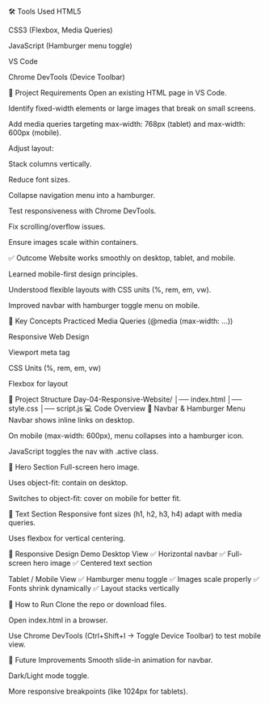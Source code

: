 🛠 Tools Used
HTML5

CSS3 (Flexbox, Media Queries)

JavaScript (Hamburger menu toggle)

VS Code

Chrome DevTools (Device Toolbar)

📌 Project Requirements
Open an existing HTML page in VS Code.

Identify fixed-width elements or large images that break on small screens.

Add media queries targeting max-width: 768px (tablet) and max-width: 600px (mobile).

Adjust layout:

Stack columns vertically.

Reduce font sizes.

Collapse navigation menu into a hamburger.

Test responsiveness with Chrome DevTools.

Fix scrolling/overflow issues.

Ensure images scale within containers.

✅ Outcome
Website works smoothly on desktop, tablet, and mobile.

Learned mobile-first design principles.

Understood flexible layouts with CSS units (%, rem, em, vw).

Improved navbar with hamburger toggle menu on mobile.

🔑 Key Concepts Practiced
Media Queries (@media (max-width: ...))

Responsive Web Design

Viewport meta tag

CSS Units (%, rem, em, vw)

Flexbox for layout

📂 Project Structure
Day-04-Responsive-Website/
│── index.html
│── style.css
│── script.js
💻 Code Overview
🔹 Navbar & Hamburger Menu
Navbar shows inline links on desktop.

On mobile (max-width: 600px), menu collapses into a hamburger icon.

JavaScript toggles the nav with .active class.

🔹 Hero Section
Full-screen hero image.

Uses object-fit: contain on desktop.

Switches to object-fit: cover on mobile for better fit.

🔹 Text Section
Responsive font sizes (h1, h2, h3, h4) adapt with media queries.

Uses flexbox for vertical centering.

📱 Responsive Design Demo
Desktop View
✅ Horizontal navbar
✅ Full-screen hero image
✅ Centered text section

Tablet / Mobile View
✅ Hamburger menu toggle
✅ Images scale properly
✅ Fonts shrink dynamically
✅ Layout stacks vertically

🚀 How to Run
Clone the repo or download files.

Open index.html in a browser.

Use Chrome DevTools (Ctrl+Shift+I → Toggle Device Toolbar) to test mobile view.

🔮 Future Improvements
Smooth slide-in animation for navbar.

Dark/Light mode toggle.

More responsive breakpoints (like 1024px for tablets).

